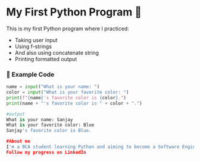# My First Python Program 🐍
 
This is my first Python program where I practiced:
- Taking user input  
- Using f-strings
- And also using concatenate string 
- Printing formatted output  

### 📘 Example Code
```python
name = input("What is your name: ")
color = input("What is your favorite color: ")
print(f"{name}'s favorite color is {color}.")
print(name + "'s favorite color is " + color + ".")

#output
What is your name: Sanjay
What is your favorite color: Blue
Sanjay's favorite color is Blue.

#About me
I'm a BCA student learning Python and aiming to become a Software Engineer.
Follow my progress on LinkedIn

